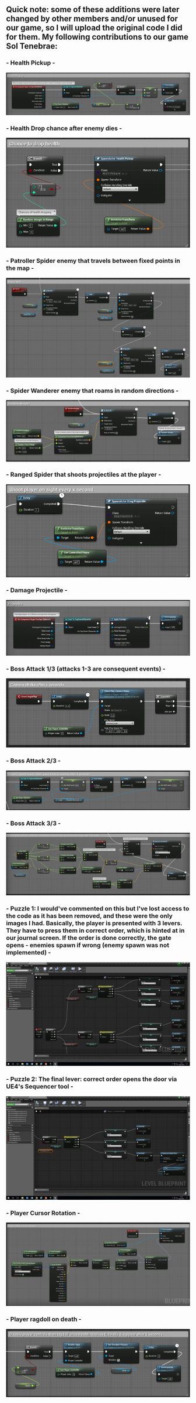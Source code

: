 

## Quick note: some of these additions were later changed by other members and/or unused for our game, so I will upload the original code I did for them. My following contributions to our game Sol Tenebrae:

### - Health Pickup -
![Healthpickup](https://raw.githubusercontent.com/Klumz/comp240-Game-Source-Code/master/Blueprint%20images/HealthPickup.png)


### - Health Drop chance after enemy dies -
![Healthdrop](https://raw.githubusercontent.com/Klumz/comp240-Game-Source-Code/master/Blueprint%20images/Health%20drop%20chance.png)


### - Patroller Spider enemy that travels between fixed points in the map -
![PatrollerSpider](https://raw.githubusercontent.com/Klumz/comp240-Game-Source-Code/master/Blueprint%20images/PatrolSpider.png)


### - Spider Wanderer enemy that roams in random directions -
![WanderSpider](https://raw.githubusercontent.com/Klumz/comp240-Game-Source-Code/master/Blueprint%20images/RandomWander.png)


### - Ranged Spider that shoots projectiles at the player -
![RangedSpider](https://raw.githubusercontent.com/Klumz/comp240-Game-Source-Code/master/Blueprint%20images/SpawnProjectile.png)


### - Damage Projectile -
![DamageProjectile](https://raw.githubusercontent.com/Klumz/comp240-Game-Source-Code/master/Blueprint%20images/ProjectileBP.png)


### - Boss Attack 1/3 (attacks 1-3 are consequent events) -
![ScreamAttack1](https://raw.githubusercontent.com/Klumz/comp240-Game-Source-Code/master/Blueprint%20images/BossAttack%20-%201.png)


### - Boss Attack 2/3 -
![ScreamAttack2](https://raw.githubusercontent.com/Klumz/comp240-Game-Source-Code/master/Blueprint%20images/BossAttack%20-%202%20(followup).png)

### - Boss Attack 3/3 -
![ScreamAttack3](https://raw.githubusercontent.com/Klumz/comp240-Game-Source-Code/master/Blueprint%20images/BossAttack%20-%203%20(final%20followup).png)


### - Puzzle 1: I would've commented on this but I've lost access to the code as it has been removed, and these were the only images I had. Basically, the player is presented with 3 levers. They have to press them in correct order, which is hinted at in our journal screen. If the order is done correctly, the gate opens - enemies spawn if wrong (enemy spawn was not implemented) -
![Puzzle1](https://raw.githubusercontent.com/Klumz/comp240-Game-Source-Code/master/Blueprint%20images/Puzzle%201.png)


### - Puzzle 2: The final lever: correct order opens the door via UE4's Sequencer tool -
![Puzzle2](https://raw.githubusercontent.com/Klumz/comp240-Game-Source-Code/master/Blueprint%20images/Puzzle%202.png)


### - Player Cursor Rotation -
![PlayerCursorRotation](https://raw.githubusercontent.com/Klumz/comp240-Game-Source-Code/master/Blueprint%20images/PlayerCursorRotation.png)


### - Player ragdoll on death -
![PlayerRagdoll](https://raw.githubusercontent.com/Klumz/comp240-Game-Source-Code/master/Blueprint%20images/PlayerDeathRagdoll.png)
